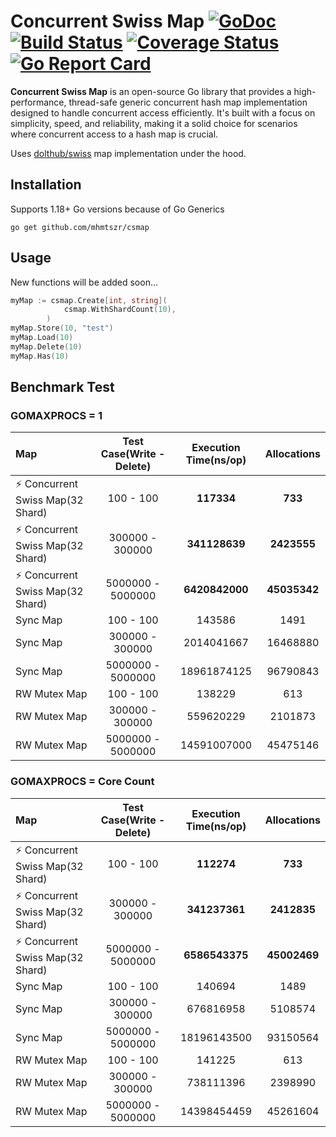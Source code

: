 # Concurrent Swiss Map [![GoDoc][doc-img]][doc] [![Build Status][ci-img]][ci] [![Coverage Status][cov-img]][cov] [![Go Report Card][go-report-img]][go-report]

**Concurrent Swiss Map** is an open-source Go library that provides a high-performance, thread-safe generic concurrent hash map implementation designed to handle concurrent access efficiently. It's built with a focus on simplicity, speed, and reliability, making it a solid choice for scenarios where concurrent access to a hash map is crucial.

Uses [dolthub/swiss](https://github.com/dolthub/swiss) map implementation under the hood.

## Installation

Supports 1.18+ Go versions because of Go Generics
```
go get github.com/mhmtszr/csmap
```

## Usage
New functions will be added soon...
```go
myMap := csmap.Create[int, string](
			csmap.WithShardCount(10),
		)
myMap.Store(10, "test")
myMap.Load(10)
myMap.Delete(10)
myMap.Has(10)
```

## Benchmark Test

### GOMAXPROCS = 1

| Map                              | Test Case(Write - Delete) | Execution Time(ns/op) | Allocations  |
|:---------------------------------|:-------------------------:|:---------------------:|:------------:|
| ⚡ Concurrent Swiss Map(32 Shard) |         100 - 100         |      **117334**       |   **733**    
| ⚡ Concurrent Swiss Map(32 Shard) |      300000 - 300000      |     **341128639**     | **2423555**  
| ⚡ Concurrent Swiss Map(32 Shard) |     5000000 - 5000000     |    **6420842000**     | **45035342** 
| Sync Map                         |         100 - 100         |        143586         |     1491     
| Sync Map                         |      300000 - 300000      |      2014041667       |   16468880   
| Sync Map                         |     5000000 - 5000000     |      18961874125      |   96790843   
| RW Mutex Map                     |         100 - 100         |        138229         |     613      
| RW Mutex Map                     |      300000 - 300000      |       559620229       |   2101873    
| RW Mutex Map                     |     5000000 - 5000000     |      14591007000      |   45475146   

### GOMAXPROCS = Core Count

| Map                              | Test Case(Write - Delete) | Execution Time(ns/op) | Allocations  |
|:---------------------------------|:-------------------------:|:---------------------:|:------------:|
| ⚡ Concurrent Swiss Map(32 Shard) |         100 - 100         |      **112274**       |   **733**    
| ⚡ Concurrent Swiss Map(32 Shard) |      300000 - 300000      |     **341237361**     | **2412835**  
| ⚡ Concurrent Swiss Map(32 Shard) |     5000000 - 5000000     |    **6586543375**     | **45002469** 
| Sync Map                         |         100 - 100         |        140694         |     1489     
| Sync Map                         |      300000 - 300000      |       676816958       |   5108574    
| Sync Map                         |     5000000 - 5000000     |      18196143500      |   93150564   
| RW Mutex Map                     |         100 - 100         |        141225         |     613      
| RW Mutex Map                     |      300000 - 300000      |       738111396       |   2398990    
| RW Mutex Map                     |     5000000 - 5000000     |      14398454459      |   45261604   

[doc-img]: https://godoc.org/github.com/mhmtszr/concurrent-swiss-map?status.svg
[doc]: https://godoc.org/github.com/mhmtszr/concurrent-swiss-map
[ci-img]: https://github.com/mhmtszr/concurrent-swiss-map/actions/workflows/build-test.yml/badge.svg
[ci]: https://github.com/mhmtszr/concurrent-swiss-map/actions/workflows/build-test.yml
[cov-img]: https://codecov.io/gh/mhmtszr/concurrent-swiss-map/branch/master/graph/badge.svg
[cov]: https://codecov.io/gh/mhmtszr/concurrent-swiss-map
[go-report-img]: https://goreportcard.com/badge/github.com/mhmtszr/concurrent-swiss-map
[go-report]: https://goreportcard.com/report/github.com/mhmtszr/concurrent-swiss-map